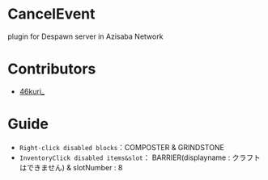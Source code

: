 # CancelEvent
plugin for Despawn server in Azisaba Network

# Contributors
- [46kuri_](https://github.com/46kuri)

# Guide

- ``Right-click disabled blocks``：COMPOSTER & GRINDSTONE
- ``InventoryClick disabled items&slot``： BARRIER(displayname : クラフトはできません) & slotNumber : 8

